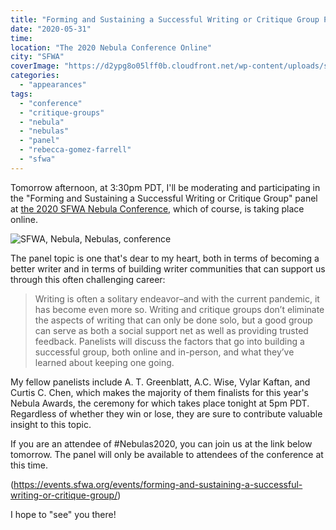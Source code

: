 ```yaml
---
title: "Forming and Sustaining a Successful Writing or Critique Group Panel"
date: "2020-05-31"
time:
location: "The 2020 Nebula Conference Online"
city: "SFWA"
coverImage: "https://d2ypg8o05lff0b.cloudfront.net/wp-content/uploads/sites/3/2020/05/30212142/Nebulas-Twitter-2-1024x512.jpg"
categories:
  - "appearances"
tags:
  - "conference"
  - "critique-groups"
  - "nebula"
  - "nebulas"
  - "panel"
  - "rebecca-gomez-farrell"
  - "sfwa"
---
```


Tomorrow afternoon, at 3:30pm PDT, I'll be moderating and participating in the "Forming and Sustaining a Successful Writing or Critique Group" panel at [the 2020 SFWA Nebula Conference,](https://events.sfwa.org/) which of course, is taking place online.

![SFWA, Nebula, Nebulas, conference](https://d2ypg8o05lff0b.cloudfront.net/wp-content/uploads/sites/3/2020/05/30212142/Nebulas-Twitter-2-1024x512.jpg)

The panel topic is one that's dear to my heart, both in terms of becoming a better writer and in terms of building writer communities that can support us through this often challenging career:

> Writing is often a solitary endeavor–and with the current pandemic, it has become even more so. Writing and critique groups don’t eliminate the aspects of writing that can only be done solo, but a good group can serve as both a social support net as well as providing trusted feedback. Panelists will discuss the factors that go into building a successful group, both online and in-person, and what they’ve learned about keeping one going.

My fellow panelists include A. T. Greenblatt, A.C. Wise, Vylar Kaftan, and Curtis C. Chen, which makes the majority of them finalists for this year's Nebula Awards, the ceremony for which takes place tonight at 5pm PDT. Regardless of whether they win or lose, they are sure to contribute valuable insight to this topic.

If you are an attendee of #Nebulas2020, you can join us at the link below tomorrow. The panel will only be available to attendees of the conference at this time.

(https://events.sfwa.org/events/forming-and-sustaining-a-successful-writing-or-critique-group/)

I hope to "see" you there!

